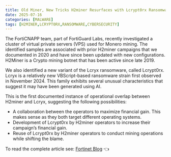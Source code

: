 ```yaml
---
title: Old Miner, New Tricks H2miner Resurfaces with Lcrypt0rx Ransomware
date: 2025-07-16
categories: [MALWARE]
tags: [H2MINER,LCRYPT0RX,RANSOMWARE,CYBERSECURITY]
---
```


The FortiCNAPP team, part of FortiGuard Labs, recently investigated a cluster of virtual private servers (VPS) used for Monero mining. The identified samples are associated with prior H2miner campaigns that we documented in 2020 and have since been updated with new configurations. H2Miner is a Crypto mining botnet that has been active since late 2019.

We also identified a new variant of the Lcryx ransomware, called Lcrypt0rx. Lcryx is a relatively new VBScript-based ransomware strain first observed in November 2024. This family exhibits several unusual characteristics that suggest it may have been generated using AI.

This is the first documented instance of operational overlap between H2miner and Lcryx, suggesting the following possibilities:

- A collaboration between the operators to maximize financial gain. This makes sense as they both target different operating systems.
- Development of Lcrypt0rx by H2miner operators to increase their campaign’s financial gain.
- Reuse of Lcrypt0rx by H2miner operators to conduct mining operations while shifting the blame.

To read the complete article see: [Fortinet Blog](https://www.fortinet.com/blog/threat-research/old-miner-new-tricks) 👈